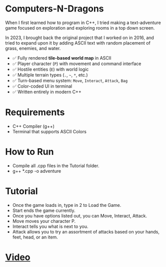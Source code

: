 # Computers-N-Dragons

When I first learned how to program in C++, I tried making a text-adventure game focused on exploration and exploring rooms in a top down screen. 

In 2023, I brought back the original project that I worked on in 2016, and tried to expand upon it by adding ASCII text with random placement of grass, enemies, and water. 

- ✅ Fully rendered **tile-based world map** in ASCII
- ✅ Player character (`P`) with movement and command interface
- ✅ Hostile entities (`E`) with world logic
- ✅ Multiple terrain types (`.`, `~`, `*`, etc.)
- ✅ Turn-based menu system: `Move`, `Interact`, `Attack`, `Bag`
- ✅ Color-coded UI in terminal
- ✅ Written entirely in modern C++

# Requirements

- C++ Compiler (g++)
- Terminal that supports ASCII Colors

# How to Run

- Compile all .cpp files in the Tutorial folder.
- g++ *.cpp -o adventure

# Tutorial

- Once the game loads in, type in 2 to Load the Game. 
- Start ends the game currently.
- Once you have options listed out, you can Move, Interact, Attack.
- Move moves your character P.
- Interact tells you what is next to you.
- Attack allows you to try an assortment of attacks based on your hands, feet, head, or an item.

# [Video](https://gyazo.com/d2dbfea74ad802be31d68d9eb79d8efb)